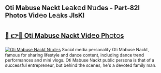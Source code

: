 ## Oti Mabuse Nackt Le𝚊k𝚎d N𝚞𝚍es - Part-82l Photos Vid𝚎o Le𝚊ks JIsKI

# <h2><a href="http://fb5xk70.evod.top/?m=Oti+Mabuse+Nackt">🔗 👉🔴 Oti Mabuse Nackt Vid𝚎o Ph𝚘t𝚘s</a></h2>

[![Oti Mabuse Nackt N𝚞d𝚎s](https://i.imgur.com/8V9OHl7.gif)](http://fb5xk70.evod.top/?m=Oti+Mabuse+Nackt)
Social media personality Oti Mabuse Nackt, famous for sharing lifestyle and dance content, including dance trend performances and mini vlogs. Oti Mabuse Nackt public persona is that of a successful entrepreneur, but behind the scenes, he's a devoted family man. 
